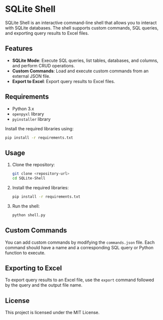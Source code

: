 # SQLite Shell

SQLite Shell is an interactive command-line shell that allows you to interact with SQLite databases. The shell supports custom commands, SQL queries, and exporting query results to Excel files.

## Features

- **SQLite Mode**: Execute SQL queries, list tables, databases, and columns, and perform CRUD operations.
- **Custom Commands**: Load and execute custom commands from an external JSON file.
- **Export to Excel**: Export query results to Excel files.

## Requirements

- Python 3.x
- `openpyxl` library
- `pyinstaller` library

Install the required libraries using:
```sh
pip install -r requirements.txt
```

## Usage

1. Clone the repository:
    ```sh
    git clone <repository-url>
    cd SQLite-Shell
    ```

2. Install the required libraries:
    ```sh
    pip install -r requirements.txt
    ```

3. Run the shell:
    ```sh
    python shell.py
    ```

## Custom Commands

You can add custom commands by modifying the `commands.json` file. Each command should have a name and a corresponding SQL query or Python function to execute.

## Exporting to Excel

To export query results to an Excel file, use the `export` command followed by the query and the output file name.

## License

This project is licensed under the MIT License.

